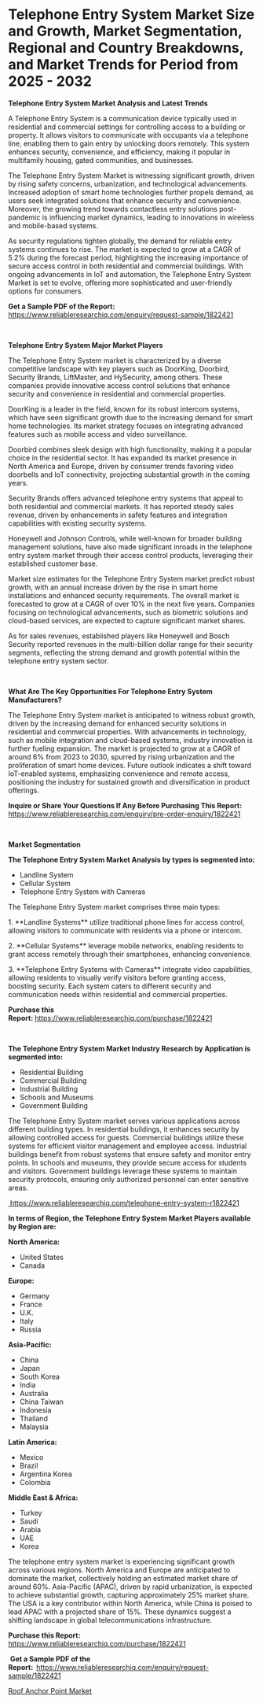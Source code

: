 <p><h1>Telephone Entry System Market Size and Growth, Market Segmentation, Regional and Country Breakdowns, and Market Trends for Period from 2025 -  2032</h1></p><p><strong>Telephone Entry System Market Analysis and Latest Trends</strong></p>
<p><p>A Telephone Entry System is a communication device typically used in residential and commercial settings for controlling access to a building or property. It allows visitors to communicate with occupants via a telephone line, enabling them to gain entry by unlocking doors remotely. This system enhances security, convenience, and efficiency, making it popular in multifamily housing, gated communities, and businesses.</p><p>The Telephone Entry System Market is witnessing significant growth, driven by rising safety concerns, urbanization, and technological advancements. Increased adoption of smart home technologies further propels demand, as users seek integrated solutions that enhance security and convenience. Moreover, the growing trend towards contactless entry solutions post-pandemic is influencing market dynamics, leading to innovations in wireless and mobile-based systems.</p><p>As security regulations tighten globally, the demand for reliable entry systems continues to rise. The market is expected to grow at a CAGR of 5.2% during the forecast period, highlighting the increasing importance of secure access control in both residential and commercial buildings. With ongoing advancements in IoT and automation, the Telephone Entry System Market is set to evolve, offering more sophisticated and user-friendly options for consumers.</p></p>
<p><strong>Get a Sample PDF of the Report:&nbsp;</strong> <a href="https://www.reliableresearchiq.com/enquiry/request-sample/1822421?utm_campaign=2042&utm_medium=2&utm_source=Github&utm_content=ia&utm_term=18022025&utm_id=telephone-entry-system">https://www.reliableresearchiq.com/enquiry/request-sample/1822421</a></p>
<p>&nbsp;</p>
<p><strong>Telephone Entry System Major Market Players</strong></p>
<p><p>The Telephone Entry System market is characterized by a diverse competitive landscape with key players such as DoorKing, Doorbird, Security Brands, LiftMaster, and HySecurity, among others. These companies provide innovative access control solutions that enhance security and convenience in residential and commercial properties.</p><p>DoorKing is a leader in the field, known for its robust intercom systems, which have seen significant growth due to the increasing demand for smart home technologies. Its market strategy focuses on integrating advanced features such as mobile access and video surveillance.</p><p>Doorbird combines sleek design with high functionality, making it a popular choice in the residential sector. It has expanded its market presence in North America and Europe, driven by consumer trends favoring video doorbells and IoT connectivity, projecting substantial growth in the coming years.</p><p>Security Brands offers advanced telephone entry systems that appeal to both residential and commercial markets. It has reported steady sales revenue, driven by enhancements in safety features and integration capabilities with existing security systems.</p><p>Honeywell and Johnson Controls, while well-known for broader building management solutions, have also made significant inroads in the telephone entry system market through their access control products, leveraging their established customer base.</p><p>Market size estimates for the Telephone Entry System market predict robust growth, with an annual increase driven by the rise in smart home installations and enhanced security requirements. The overall market is forecasted to grow at a CAGR of over 10% in the next five years. Companies focusing on technological advancements, such as biometric solutions and cloud-based services, are expected to capture significant market shares.</p><p>As for sales revenues, established players like Honeywell and Bosch Security reported revenues in the multi-billion dollar range for their security segments, reflecting the strong demand and growth potential within the telephone entry system sector.</p></p>
<p>&nbsp;</p>
<p><strong>What Are The Key Opportunities For Telephone Entry System Manufacturers?</strong></p>
<p><p>The Telephone Entry System market is anticipated to witness robust growth, driven by the increasing demand for enhanced security solutions in residential and commercial properties. With advancements in technology, such as mobile integration and cloud-based systems, industry innovation is further fueling expansion. The market is projected to grow at a CAGR of around 6% from 2023 to 2030, spurred by rising urbanization and the proliferation of smart home devices. Future outlook indicates a shift toward IoT-enabled systems, emphasizing convenience and remote access, positioning the industry for sustained growth and diversification in product offerings.</p></p>
<p><strong>Inquire or Share Your Questions If Any Before Purchasing This Report:</strong> <a href="https://www.reliableresearchiq.com/enquiry/pre-order-enquiry/1822421?utm_campaign=2042&utm_medium=2&utm_source=Github&utm_content=ia&utm_term=18022025&utm_id=telephone-entry-system">https://www.reliableresearchiq.com/enquiry/pre-order-enquiry/1822421</a></p>
<p>&nbsp;</p>
<p><strong>Market Segmentation</strong></p>
<p><strong>The Telephone Entry System Market Analysis by types is segmented into:</strong></p>
<p><ul><li>Landline System</li><li>Cellular System</li><li>Telephone Entry System with Cameras</li></ul></p>
<p><p>The Telephone Entry System market comprises three main types: </p><p>1. **Landline Systems** utilize traditional phone lines for access control, allowing visitors to communicate with residents via a phone or intercom. </p><p>2. **Cellular Systems** leverage mobile networks, enabling residents to grant access remotely through their smartphones, enhancing convenience. </p><p>3. **Telephone Entry Systems with Cameras** integrate video capabilities, allowing residents to visually verify visitors before granting access, boosting security. Each system caters to different security and communication needs within residential and commercial properties.</p></p>
<p><strong>Purchase this Report:&nbsp;</strong><a href="https://www.reliableresearchiq.com/purchase/1822421?utm_campaign=2042&utm_medium=2&utm_source=Github&utm_content=ia&utm_term=18022025&utm_id=telephone-entry-system">https://www.reliableresearchiq.com/purchase/1822421</a></p>
<p>&nbsp;</p>
<p><strong>The Telephone Entry System Market Industry Research by Application is segmented into:</strong></p>
<p><ul><li>Residential Building</li><li>Commercial Building</li><li>Industrial Building</li><li>Schools and Museums</li><li>Government Building</li></ul></p>
<p><p>The Telephone Entry System market serves various applications across different building types. In residential buildings, it enhances security by allowing controlled access for guests. Commercial buildings utilize these systems for efficient visitor management and employee access. Industrial buildings benefit from robust systems that ensure safety and monitor entry points. In schools and museums, they provide secure access for students and visitors. Government buildings leverage these systems to maintain security protocols, ensuring only authorized personnel can enter sensitive areas.</p></p>
<p><a href="https://www.reliableresearchiq.com/telephone-entry-system-r1822421?utm_campaign=2042&utm_medium=2&utm_source=Github&utm_content=ia&utm_term=18022025&utm_id=telephone-entry-system">&nbsp;https://www.reliableresearchiq.com/telephone-entry-system-r1822421</a></p>
<p><strong>In terms of Region, the Telephone Entry System Market Players available by Region are:</strong></p>
<p>
    <p> <strong> North America: </strong>
        <ul>
            <li>United States</li>
            <li>Canada</li>
        </ul>
        </p> 
    <p> <strong> Europe: </strong>
        <ul>
            <li>Germany</li>
            <li>France</li>
            <li>U.K.</li>
            <li>Italy</li>
            <li>Russia</li>
        </ul>
        </p> 
    <p> <strong> Asia-Pacific: </strong>
        <ul>
            <li>China</li>
            <li>Japan</li>
            <li>South Korea</li>
            <li>India</li>
            <li>Australia</li>
            <li>China Taiwan</li>
            <li>Indonesia</li>
            <li>Thailand</li>
            <li>Malaysia</li>
        </ul>
        </p> 
    <p> <strong> Latin America: </strong>
        <ul>
            <li>Mexico</li>
            <li>Brazil</li>
            <li>Argentina Korea</li>
            <li>Colombia</li>
        </ul>
        </p> 
    <p> <strong> Middle East & Africa: </strong>
        <ul>
            <li>Turkey</li>
            <li>Saudi</li>
            <li>Arabia</li>
            <li>UAE</li>
            <li>Korea</li>
        </ul>
    </p>
    </p>
<p><p>The telephone entry system market is experiencing significant growth across various regions. North America and Europe are anticipated to dominate the market, collectively holding an estimated market share of around 60%. Asia-Pacific (APAC), driven by rapid urbanization, is expected to achieve substantial growth, capturing approximately 25% market share. The USA is a key contributor within North America, while China is poised to lead APAC with a projected share of 15%. These dynamics suggest a shifting landscape in global telecommunications infrastructure.</p></p>
<p><strong>Purchase this Report: </strong><a href="https://www.reliableresearchiq.com/purchase/1822421?utm_campaign=2042&utm_medium=2&utm_source=Github&utm_content=ia&utm_term=18022025&utm_id=telephone-entry-system">https://www.reliableresearchiq.com/purchase/1822421</a></p>
<p>&nbsp;<strong>Get a Sample PDF of the Report:&nbsp;&nbsp;</strong><a href="https://www.reliableresearchiq.com/enquiry/request-sample/1822421?utm_campaign=2042&utm_medium=2&utm_source=Github&utm_content=ia&utm_term=18022025&utm_id=telephone-entry-system">https://www.reliableresearchiq.com/enquiry/request-sample/1822421</a></p>
<p><strong></strong></p>
<p><p><a href="https://github.com/lindaopodray/Market-Research-Report-List-1/blob/main/roof-anchor-point-market.md?utm_campaign=2042&utm_medium=2&utm_source=Github&utm_content=ia&utm_term=18022025&utm_id=telephone-entry-system">Roof Anchor Point Market</a></p></p>